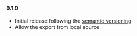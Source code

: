 #### 0.1.0

- Initial release following the [semantic versioning][]
- Allow the export from local source

[semantic versioning]: http://semver.org
